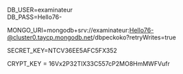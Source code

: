 DB_USER=examinateur 	
DB_PASS=Hello76-

MONGO_URI=mongodb+srv://examinateur:Hello76-@cluster0.taycp.mongodb.net/dbpeckoko?retryWrites=true

SECRET_KEY=NTCV36EE5AFC5FX352

CRYPT_KEY = 16Vx2P32TlX33C557cP2MO8HmMWFVufr​
